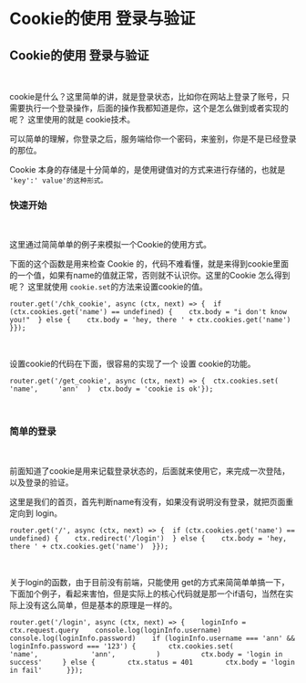 # Cookie的使用 登录与验证

## Cookie的使用 登录与验证 <a id="cookie-de-shi-yong-deng-lu-yu-yan-zheng"></a>

‌

cookie是什么？这里简单的讲，就是登录状态，比如你在网站上登录了账号，只需要执行一个登录操作，后面的操作我都知道是你，这个是怎么做到或者实现的呢？ 这里使用的就是 cookie技术。‌

可以简单的理解，你登录之后，服务端给你一个密码，来鉴别，你是不是已经登录的那位。‌

Cookie 本身的存储是十分简单的，是使用键值对的方式来进行存储的，也就是 `'key':' value'的这种形式。`‌

### 快速开始 <a id="kuai-su-kai-shi"></a>

‌

这里通过简简单单的例子来模拟一个Cookie的使用方式。‌

下面的这个函数是用来检查 Cookie 的，代码不难看懂，就是来得到cookie里面的一个值，如果有name的值就正常，否则就不认识你。这里的Cookie 怎么得到呢？ 这里就使用 `cookie.set`的方法来设置cookie的值。

```text
router.get('/chk_cookie', async (ctx, next) => {  if (ctx.cookies.get('name') == undefined) {    ctx.body = "i don't know you!"  } else {    ctx.body = 'hey, there ' + ctx.cookies.get('name')  }});
```

‌

设置cookie的代码在下面，很容易的实现了一个 设置 cookie的功能。

```text
router.get('/get_cookie', async (ctx, next) => {  ctx.cookies.set(    'name',     'ann'  )  ctx.body = 'cookie is ok'});
```

‌

### 简单的登录 <a id="jian-dan-de-deng-lu"></a>

‌

前面知道了cookie是用来记载登录状态的，后面就来使用它，来完成一次登陆，以及登录的验证。‌

这里是我们的首页，首先判断name有没有，如果没有说明没有登录，就把页面重定向到 login。

```text
router.get('/', async (ctx, next) => {  if (ctx.cookies.get('name') == undefined) {    ctx.redirect('/login')  } else {    ctx.body = 'hey, there ' + ctx.cookies.get('name')  }});
```

‌

关于login的函数，由于目前没有前端，只能使用 get的方式来简简单单搞一下，下面加个例子，看起来害怕，但是实际上的核心代码就是那一个if语句，当然在实际上没有这么简单，但是基本的原理是一样的。

```text
router.get('/login', async (ctx, next) => {    loginInfo = ctx.request.query    console.log(loginInfo.username)    console.log(loginInfo.password)    if (loginInfo.username === 'ann' && loginInfo.password === '123') {        ctx.cookies.set(            'name',             'ann',          )          ctx.body = 'login in success'     } else {        ctx.status = 401        ctx.body = 'login in fail'      }});

```

